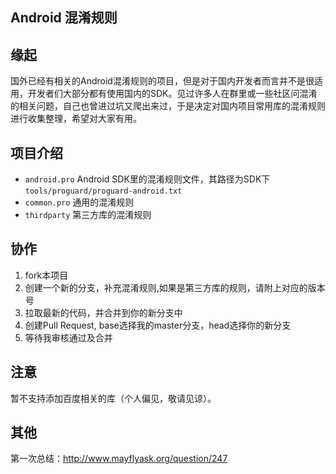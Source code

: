 Android 混淆规则
---

## 缘起
国外已经有相关的Android混淆规则的项目，但是对于国内开发者而言并不是很适用，开发者们大部分都有使用国内的SDK。见过许多人在群里或一些社区问混淆的相关问题，自己也曾进过坑又爬出来过，于是决定对国内项目常用库的混淆规则进行收集整理，希望对大家有用。

## 项目介绍
- `android.pro` Android SDK里的混淆规则文件，其路径为SDK下`tools/proguard/proguard-android.txt`
- `common.pro` 通用的混淆规则
- `thirdparty` 第三方库的混淆规则

## 协作
1. fork本项目
2. 创建一个新的分支，补充混淆规则,如果是第三方库的规则，请附上对应的版本号
3. 拉取最新的代码，并合并到你的新分支中
4. 创建Pull Request, base选择我的master分支，head选择你的新分支
5. 等待我审核通过及合并

## 注意
暂不支持添加百度相关的库（个人偏见，敬请见谅）。

## 其他
第一次总结：http://www.mayflyask.org/question/247





